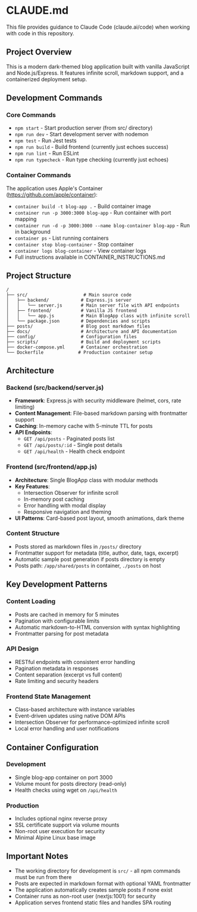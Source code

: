 # CLAUDE.md

This file provides guidance to Claude Code (claude.ai/code) when working with code in this repository.

## Project Overview

This is a modern dark-themed blog application built with vanilla JavaScript and Node.js/Express. It features infinite scroll, markdown support, and a containerized deployment setup.

## Development Commands

### Core Commands
- `npm start` - Start production server (from src/ directory)
- `npm run dev` - Start development server with nodemon
- `npm test` - Run Jest tests
- `npm run build` - Build frontend (currently just echoes success)
- `npm run lint` - Run ESLint
- `npm run typecheck` - Run type checking (currently just echoes)

### Container Commands
The application uses Apple's Container (https://github.com/apple/container):
- `container build -t blog-app .` - Build container image
- `container run -p 3000:3000 blog-app` - Run container with port mapping
- `container run -d -p 3000:3000 --name blog-container blog-app` - Run in background
- `container ps` - List running containers
- `container stop blog-container` - Stop container
- `container logs blog-container` - View container logs
- Full instructions available in CONTAINER_INSTRUCTIONS.md

## Project Structure

```
/
├── src/                     # Main source code
│   ├── backend/            # Express.js server
│   │   └── server.js       # Main server file with API endpoints
│   ├── frontend/           # Vanilla JS frontend
│   │   └── app.js          # Main BlogApp class with infinite scroll
│   └── package.json        # Dependencies and scripts
├── posts/                  # Blog post markdown files
├── docs/                   # Architecture and API documentation
├── config/                 # Configuration files
├── scripts/                # Build and deployment scripts
├── docker-compose.yml      # Container orchestration
└── Dockerfile             # Production container setup
```

## Architecture

### Backend (src/backend/server.js)
- **Framework**: Express.js with security middleware (helmet, cors, rate limiting)
- **Content Management**: File-based markdown parsing with frontmatter support
- **Caching**: In-memory cache with 5-minute TTL for posts
- **API Endpoints**:
  - `GET /api/posts` - Paginated posts list
  - `GET /api/posts/:id` - Single post details
  - `GET /api/health` - Health check endpoint

### Frontend (src/frontend/app.js)
- **Architecture**: Single BlogApp class with modular methods
- **Key Features**:
  - Intersection Observer for infinite scroll
  - In-memory post caching
  - Error handling with modal display
  - Responsive navigation and theming
- **UI Patterns**: Card-based post layout, smooth animations, dark theme

### Content Structure
- Posts stored as markdown files in `/posts/` directory
- Frontmatter support for metadata (title, author, date, tags, excerpt)
- Automatic sample post generation if posts directory is empty
- Posts path: `/app/shared/posts` in container, `./posts` on host

## Key Development Patterns

### Content Loading
- Posts are cached in memory for 5 minutes
- Pagination with configurable limits
- Automatic markdown-to-HTML conversion with syntax highlighting
- Frontmatter parsing for post metadata

### API Design
- RESTful endpoints with consistent error handling
- Pagination metadata in responses
- Content separation (excerpt vs full content)
- Rate limiting and security headers

### Frontend State Management
- Class-based architecture with instance variables
- Event-driven updates using native DOM APIs
- Intersection Observer for performance-optimized infinite scroll
- Local error handling and user notifications

## Container Configuration

### Development
- Single blog-app container on port 3000
- Volume mount for posts directory (read-only)
- Health checks using wget on `/api/health`

### Production
- Includes optional nginx reverse proxy
- SSL certificate support via volume mounts
- Non-root user execution for security
- Minimal Alpine Linux base image

## Important Notes

- The working directory for development is `src/` - all npm commands must be run from there
- Posts are expected in markdown format with optional YAML frontmatter
- The application automatically creates sample posts if none exist
- Container runs as non-root user (nextjs:1001) for security
- Application serves frontend static files and handles SPA routing